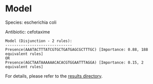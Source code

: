 
# Model

Species: escherichia coli

Antibiotic: cefotaxime

```
Model (Disjunction - 2 rules):
------------------------------
Presence(AAATACTTTATCGTGCTGATGAGCGCTTTGC) [Importance: 0.88, 188 equivalent rules]
OR
Presence(AGCTAATAAAAAACACACGTGGAATTTAGGA) [Importance: 0.15, 2 equivalent rules]

```

For details, please refer to the [results directory](../../../../../results/scm_b/escherichia%20coli/cefotaxime/repeat_7/).

